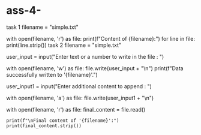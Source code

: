 # ass-4-
task 1
filename = "simple.txt"

with open(filename, 'r') as file:
    print(f"Content of {filename}:")
    for line in file:
        print(line.strip()) 
task 2
filename = "simple.txt"

user_input = input("Enter text or a number to write in the file : ")

with open(filename, 'w') as file:
    file.write(user_input + "\n")
    print(f"Data successfully written to '{filename}'.")

user_input1 = input("Enter additional content to append : ")

with open(filename, 'a') as file:
    file.write(user_input1 + "\n") 
    
with open(filename, 'r') as file:
    final_content = file.read()

    print(f"\nFinal content of '{filename}':")
    print(final_content.strip()) 
